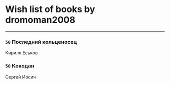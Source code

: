 # Wish list of books by dromoman2008
---

### `50` Последний кольценосец
Кирилл Еськов

### `50` Кокодан
Сергей Иосич

